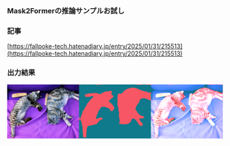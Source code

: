 ### Mask2Formerの推論サンプルお試し

### 記事
[https://fallpoke-tech.hatenadiary.jp/entry/2025/01/31/215513](https://fallpoke-tech.hatenadiary.jp/entry/2025/01/31/215513)

### 出力結果
![output](mask2former_seg_img.png)
